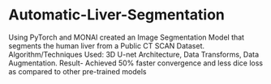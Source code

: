 # Automatic-Liver-Segmentation
Using PyTorch and MONAI created an Image Segmentation Model that segments the human liver from a Public CT SCAN Dataset.
Algorithm/Techniques Used: 3D U-net Architecture, Data Transforms, Data Augmentation.
Result- Achieved 50% faster convergence and less dice loss as compared to other pre-trained models
